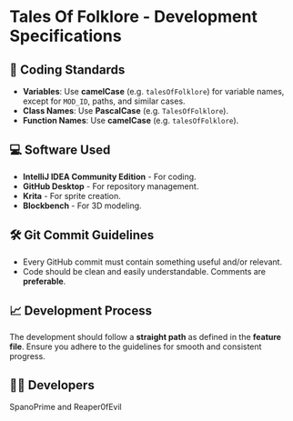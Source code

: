 # Tales Of Folklore - Development Specifications

## 📝 Coding Standards

- **Variables**: Use **camelCase** (e.g. `talesOfFolklore`) for variable names, except for `MOD_ID`, paths, and similar cases.
- **Class Names**: Use **PascalCase** (e.g. `TalesOfFolklore`).
- **Function Names**: Use **camelCase** (e.g. `talesOfFolklore`).

## 💻 Software Used

- **IntelliJ IDEA Community Edition** - For coding.
- **GitHub Desktop** - For repository management.
- **Krita** - For sprite creation.
- **Blockbench** - For 3D modeling.

## 🛠 Git Commit Guidelines

- Every GitHub commit must contain something useful and/or relevant.
- Code should be clean and easily understandable. Comments are **preferable**.

## 📈 Development Process

The development should follow a **straight path** as defined in the **feature file**. Ensure you adhere to the guidelines for smooth and consistent progress.

## 👨‍💻 Developers

SpanoPrime and Reaper0fEvil
